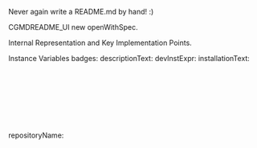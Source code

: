 Never again write a README.md by hand! :)

CGMDREADME_UI new openWithSpec.

Internal Representation and Key Implementation Points.

Instance Variables
	badges:				<Collection>
	descriptionText:		<Object>
	devInstExpr:				<Object>
	installationText:		<Object>
	repositoryName:			<Object>
	stInstExpr:				<Object>
	usageNotes:				<Object>
	usageText:				<Object>


    Implementation Points